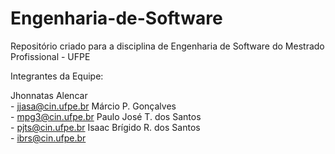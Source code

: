 # Engenharia-de-Software
Repositório criado para a disciplina de Engenharia de Software do Mestrado Profissional - UFPE

Integrantes da Equipe:

Jhonnatas Alencar <br />          - jjasa@cin.ufpe.br
Márcio P. Gonçalves  <br />       - mpg3@cin.ufpe.br
Paulo José T. dos Santos  <br />  - pjts@cin.ufpe.br
Isaac Brígido R. dos Santos <br />- ibrs@cin.ufpe.br
